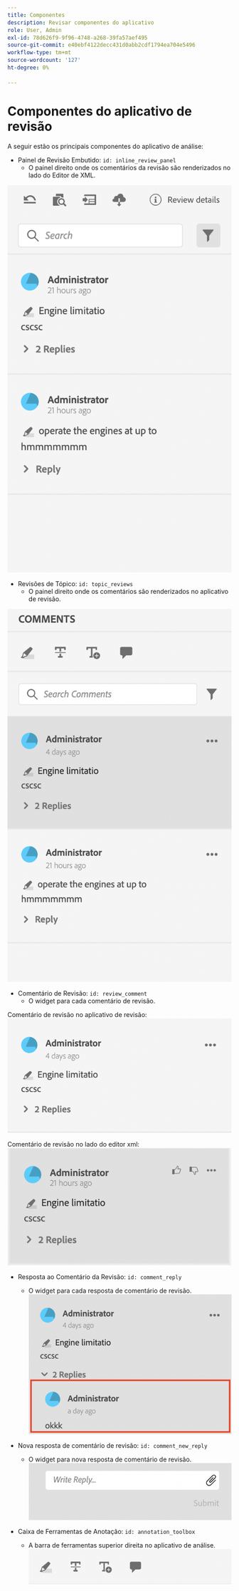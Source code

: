```yaml
---
title: Componentes
description: Revisar componentes do aplicativo
role: User, Admin
exl-id: 78d626f9-9f96-4748-a268-39fa57aef495
source-git-commit: e40ebf4122decc431d0abb2cdf1794ea704e5496
workflow-type: tm+mt
source-wordcount: '127'
ht-degree: 0%

---
```


# Componentes do aplicativo de revisão

A seguir estão os principais componentes do aplicativo de análise:

- Painel de Revisão Embutido: `id: inline_review_panel`
   - O painel direito onde os comentários da revisão são renderizados no lado do Editor de XML.

![Captura de tela do painel de revisão em linha](./imgs/inline_review.png)

- Revisões de Tópico: `id: topic_reviews`
   - O painel direito onde os comentários são renderizados no aplicativo de revisão.

![Captura de tela do painel de revisão do tópico](./imgs/topic_reviews.png)

- Comentário de Revisão: `id: review_comment`
   - O widget para cada comentário de revisão.

Comentário de revisão no aplicativo de revisão:
![Captura de tela de comentários da revisão](./imgs/review_comment.png)

Comentário de revisão no lado do editor xml:
![Captura de tela de comentários da revisão](./imgs/review_comment_xmleditor.png)

- Resposta ao Comentário da Revisão: `id: comment_reply`
   - O widget para cada resposta de comentário de revisão.
     ![Captura de tela de resposta ao comentário de revisão](./imgs/reply.png)

- Nova resposta de comentário de revisão: `id: comment_new_reply`
   - O widget para nova resposta de comentário de revisão.
     ![Nova captura de tela de resposta ao comentário de revisão](./imgs/new_reply.png)

- Caixa de Ferramentas de Anotação: `id: annotation_toolbox`
   - A barra de ferramentas superior direita no aplicativo de análise.
     ![Captura de tela da caixa de ferramentas de anotação](./imgs/annotation_toolbox.png)
